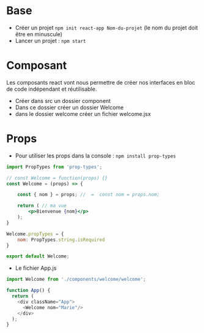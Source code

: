 # Base

- Créer un projet `npm init react-app Nom-du-projet` (le nom du projet doit être en minuscule)
- Lancer un projet : `npm start`

# Composant

Les composants react vont nous permettre de créer nos interfaces en bloc de code indépendant et réutilisable.

- Créer dans src un dossier component
- Dans ce dossier créer un dossier Welcome
- dans le dossier welcome créer un fichier welcome.jsx

# Props



- Pour utiliser les props dans la console : `npm install prop-types`

```jsx
import PropTypes from 'prop-types';

// const Welcome = function(props) {}
const Welcome = (props) => {

    const { nom } = props; //  =  const nom = props.nom;

    return ( // ma vue
        <p>Bienvenue {nom}</p>
    );
}

Welcome.propTypes = {
    nom: PropTypes.string.isRequired
}

export default Welcome;
```

- Le fichier App.js

```js
import Welcome from './components/welcome/welcome';

function App() {
  return (
    <div className="App">
      <Welcome nom="Marie"/>
    </div>
  );
}
```